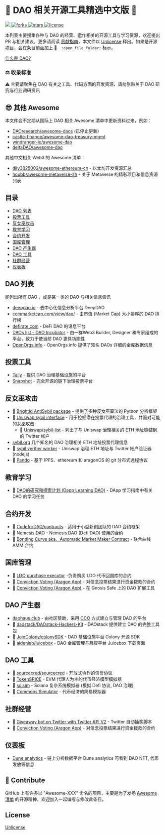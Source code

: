 # :open_book: DAO 相关开源工具精选中文版 :open_book:

<p align="left">
    <a href="https://github.com/sindresorhus/awesome">
        <img src="https://cdn.jsdelivr.net/gh/sindresorhus/awesome@d7305f38d29fed78fa85652e3a63e154dd8e8829/media/badge.svg" />
    </a>
    <a href="https://github.com/SeeDAO-OpenSource/awesome-dao-zh/network">
        <img src="https://img.shields.io/github/forks/SeeDAO-OpenSource/awesome-dao-zh.svg"
             alt="forks">
    </a>
    <a href="https://github.com/SeeDAO-OpenSource/awesome-dao-zh/stargazers">
        <img src="https://img.shields.io/github/stars/SeeDAO-OpenSource/awesome-dao-zh.svg"
             alt="stars">
    </a>
    <a href="https://unlicense.org">
        <img src="https://img.shields.io/badge/license-unlicense-blue"
             alt="license">
    </a>
</p>

本列表主要搜集各种与 DAO 的经营、运作相关的开源工具与学习资源，欢迎提出 PR 与相关建议，更多请阅读 [贡献指南](CONTRIBUTING.md)，本文件以 [Unlicense](https://unlicense.org) 释出。如果是开源项目，会在条目前面加上 :open_file_folder:　`:open_file_folder:` 标示。

[什么是 DAO?](https://zh.m.wikipedia.org/zh-cn/分布式自治组织)

### :balance_scale:	收录标准

:warning: 主要请聚焦在 DAO 有关之工具、代码方面的开发资源，请勿张贴关于 DAO 研究与行业调研资讯

## :sunglasses: 其他 Awesome

本文件会不定期从国际上 DAO 相关 Awesome 清单中更新资料过来，例如：
- [DAOresearch/awesome-daos](https://github.com/DAOresearch/awesome-daos) (已停止更新)
- [castle-finance/awesome-dao-treasury-mgmt](https://github.com/castle-finance/awesome-dao-treasury-mgmt)
- [windranger-io/awesome-dao](https://github.com/windranger-io/awesome-dao)
- [deltaDAO/awesome-dao](https://github.com/deltaDAO/awesome-dao)

其他中文相关 Web3 的 Awesome 清单：
- [dily3825002/awesome-ethereum-cn](https://github.com/dily3825002/awesome-ethereum-cn) - 以太坊开发资源汇总
- [houbb/awesome-metaverse-zh](https://github.com/houbb/awesome-metaverse-zh) - 关于 Metaverse 的精彩项目和信息资源列表

## 目录

- [DAO 列表](#dao-列表)
- [投票工具](#投票工具)
- [反女巫攻击](#反女巫攻击)
- [教育学习](#教育学习)
- [合约开发](#合约开发)
- [国库管理](#国库管理)
- [DAO 产生器](#DAO-产生器)
- [DAO 工具](#DAO-工具)
- [社群经营](#社群经营)
- [仪表板](#仪表板)

## DAO 列表

能列出所有 DAO ，或是某一类的 DAO 与相关信息资讯

- [deepdao.io](http://deepdao.io/organizations) - 去中心化信息分析平台 DeepDAO
- [coinmarketcap.com/view/dao/](https://coinmarketcap.com/view/dao/) - 由市值 (Market Cap) 大小排序的 DAO 排行榜
- [defirate.com](https://defirate.com) - DeFi DAO 的讯息平台
- [DAOs list - DAO Incubator](https://ecosystem.daoincubator.org/wiki/dao) - 由一群Web3 Builder, Designer 和专家组成的平台，致力于使当前 DAO 更具功能性
- [OpenOrgs.info](https://openorgs.info/) - OpenOrgs.info 提供了知名 DAOs 详细的金库数据信息

## 投票工具

- [Tally](https://www.tally.xyz) - 提供 DAO 治理基础设施的平台
- [Snapshot](https://snapshot.org/) - 完全开源的链下治理投票平台

## 反女巫攻击

- :open_file_folder: [BrightId AntiSybil package](https://github.com/BrightID/BrightID-AntiSybil) - 提供了多种反女巫算法的 Python 分析框架
- :open_file_folder: [Uniswap sybil interface](https://github.com/Uniswap/sybil-interface) - 用于挖掘潜在投票代理的治理工具，并面对可能的女巫攻击
    - :open_file_folder: [Uniswap/sybil-list](https://github.com/Uniswap/sybil-list) - 列出了与 Uniswap 治理相关的 ETH 地址链结到的 Twitter 帐户
- [sybil.org](https://sybil.org/) 几个知名的 DAO 治理相关 ETH 地址投票代理信息
- :open_file_folder: [sybil verifier worker](https://github.com/Uniswap/sybil-verifier-worker) - Uniswap 治理 ETH 地址与 Twitter 帐户验证器 (nodejs)
- :open_file_folder: [Pando](https://github.com/pandonetwork/pando) - 基于 IPFS、ethereum 和 aragonOS 的 git 分布式远程协议

## 教育学习

- :open_file_folder: [DAO的研究和探索计划 (Dapp Learning DAO)](https://github.com/Dapp-Learning-DAO/Dapp-Learning/tree/main/dao) - DApp 学习指南中有关 DAO 的学习任务

## 合约开发

- :open_file_folder: [CodeforDAO/contracts](https://github.com/CodeforDAO/contracts) - 适用于小型新创团队的 DAO 合约框架
- :open_file_folder: [Nemesis DAO](https://github.com/NemesisDao/Contracts) - Nemesis DAO (Defi DAO) 使用的合约
- :open_file_folder: [Bonding Curve aka．Automatic Market Maker Contract](https://github.com/relevant-community/bonding-curve) - 联合曲线 AMM 合约

## 国库管理

- :open_file_folder: [LDO purchase executor](https://github.com/lidofinance/ldo-purchase-executor) -负责购买 LDO 代币回国库的合约
- :open_file_folder: [Conviction Voting (Aragon App)](https://github.com/1Hive/conviction-voting-app) - 对信念投票结果进行资金拨款的合约
- :open_file_folder: [Conviction Voting (Aragon App)](https://github.com/gnosis/zodiac) - 在 Gnosis Safe 上的 DAO 扩展工具

## DAO 产生器

- [daohaus.club](https://daohaus.club) - 由社区赞助，采用 [CCO](https://daohaus.substack.com/p/-what-is-a-community-contribution?s=r) 方式建立与管理 DAO 的平台
- :open_file_folder: [daostack/DAOstack-Hackers-Kit](https://github.com/daostack/DAOstack-Hackers-Kit) - DAOstack 提供建立 DAO 的完整工具包
- :open_file_folder: [JoinColony/colonySDK](https://github.com/JoinColony/colonySDK) - DAO 基础设施平台 Colony 开源 SDK
- :open_file_folder: [aidenlab/juicebox](https://github.com/aidenlab/juicebox/wiki/Download) - DAO 金库管理与募资平台 Juicebox 下载页面

## DAO 工具

- :open_file_folder: [sourcecred/sourcecred](https://github.com/sourcecred/sourcecred) - 开放式协作的信誉协议
- :open_file_folder: [TokenSPICE](https://github.com/tokenspice/tokenspice) - EVM 代理人为主的代币经济模型模拟器
- :open_file_folder: [solsim](https://github.com/tokenspice/tokenspice) - Solana 复杂系统模拟器 (模拟 Defi 协议, DAO 治理)
- :open_file_folder: [Commons Simulator](https://github.com/commons-stack/commons-simulator) - 代币经济的简易模拟器


## 社群经营

- :open_file_folder: [Giveaway bot on Twitter with Twitter API V2](https://github.com/June911/twitter_giveway_bot) - Twitter 自动抽奖脚本
- :open_file_folder: [Conviction Voting (Aragon App)](https://github.com/1Hive/conviction-voting-app) - 对信念投票结果进行资金拨款的合约


## 仪表板

- [Dune analytics](https://dune.com/browse/dashboards) - 链上分析数据平台 Dune analytics 可看到 DAO NFT, 代币发放等信息


## :wave: Contribute

GitHub 上有许多以 "Awesome-XXX" 命名的项目，主要是为了发扬 [Awesome 清单](https://github.com/sindresorhus/awesome/blob/master/awesome.md) 的开源精神，欢迎加入一起编写与修改此条目。

## License

[Unlicense](https://unlicense.org)

